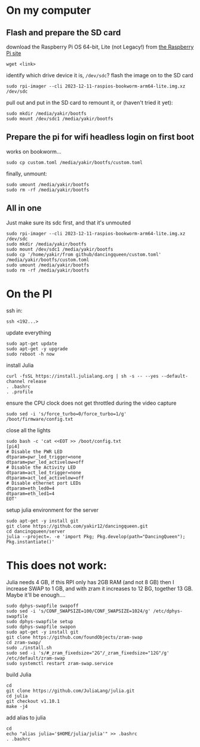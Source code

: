 # On my computer
## Flash and prepare the SD card
download the Raspberry Pi OS 64-bit, Lite (not Legacy!) from [the Raspberry Pi site](https://www.raspberrypi.com/software/operating-systems/)
```
wget <link>
```
identify which drive device it is, `/dev/sdc`?
flash the image on to the SD card
```
sudo rpi-imager --cli 2023-12-11-raspios-bookworm-arm64-lite.img.xz /dev/sdc
```
pull out and put in the SD card to remount it, or (haven't tried it yet):
```
sudo mkdir /media/yakir/bootfs
sudo mount /dev/sdc1 /media/yakir/bootfs 
```
## Prepare the pi for wifi headless login on first boot
works on bookworm...
```
sudo cp custom.toml /media/yakir/bootfs/custom.toml
```
finally, unmount:
```
sudo umount /media/yakir/bootfs
sudo rm -rf /media/yakir/bootfs
```
## All in one
Just make sure its sdc first, and that it's unmouted
```
sudo rpi-imager --cli 2023-12-11-raspios-bookworm-arm64-lite.img.xz /dev/sdc
sudo mkdir /media/yakir/bootfs
sudo mount /dev/sdc1 /media/yakir/bootfs 
sudo cp '/home/yakir/from github/dancingqueen/custom.toml' /media/yakir/bootfs/custom.toml
sudo umount /media/yakir/bootfs
sudo rm -rf /media/yakir/bootfs
```


# On the PI
ssh in:
```
ssh <192...>
```
update everything
```
sudo apt-get update
sudo apt-get -y upgrade
sudo reboot -h now
```

install Julia
```
curl -fsSL https://install.julialang.org | sh -s -- --yes --default-channel release
. .bashrc
. .profile
```
ensure the CPU clock does not get throttled during the video capture
```
sudo sed -i 's/force_turbo=0/force_turbo=1/g' /boot/firmware/config.txt
```
close all the lights
```
sudo bash -c 'cat <<EOT >> /boot/config.txt
[pi4]
# Disable the PWR LED
dtparam=pwr_led_trigger=none
dtparam=pwr_led_activelow=off
# Disable the Activity LED
dtparam=act_led_trigger=none
dtparam=act_led_activelow=off
# Disable ethernet port LEDs
dtparam=eth_led0=4
dtparam=eth_led1=4
EOT'
```

setup julia environment for the server
```
sudo apt-get -y install git
git clone https://github.com/yakir12/dancingqueen.git
cd dancingqueen/server
julia --project=. -e 'import Pkg; Pkg.develop(path="DancingQueen"); Pkg.instantiate()'
```





# This does not work:
Julia needs 4 GB, if this RPI only has 2GB RAM (and not 8 GB) then I increase SWAP to 1 GB, and with zram it increases to 12 BG, together 13 GB. Maybe it'll be enough....
```
sudo dphys-swapfile swapoff
sudo sed -i 's/CONF_SWAPSIZE=100/CONF_SWAPSIZE=1024/g' /etc/dphys-swapfile
sudo dphys-swapfile setup
sudo dphys-swapfile swapon
sudo apt-get -y install git
git clone https://github.com/foundObjects/zram-swap
cd zram-swap/
sudo ./install.sh
sudo sed -i 's/#_zram_fixedsize="2G"/_zram_fixedsize="12G"/g' /etc/default/zram-swap
sudo systemctl restart zram-swap.service
```
build Julia
```
cd
git clone https://github.com/JuliaLang/julia.git
cd julia
git checkout v1.10.1
make -j4
```
add alias to julia
```
cd
echo "alias julia='$HOME/julia/julia'" >> .bashrc
. .bashrc
```


